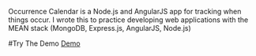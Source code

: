 Occurrence Calendar is a Node.js and AngularJS app for tracking when things occur. I wrote this to practice developing web applications with the MEAN stack (MongoDB, Express.js, AngularJS, Node.js)

#Try The Demo
[Demo](http://ocal.rodmcnew.com/)
